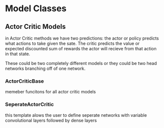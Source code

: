 # Model Classes

##  Actor Critic Models

in Actor Critic methods we have two predictions: the actor or policy predicts what actions
to take given the sate.  The critic predicts the value or expected discounted sum of rewards 
the actor will recieve from that action in that state.

These could be two completely different models or they could be two 
head networks branching off of one network.


### ActorCriticBase
memeber funcitons for all actor critic models


### SeperateActorCritic
this template alows the user to define seperate networks 
with variable convolutional layers followed by dense layers